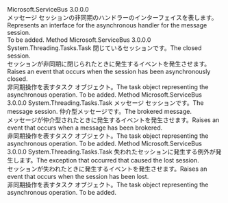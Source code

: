 <Type Name="IMessageSessionAsyncHandler" FullName="Microsoft.ServiceBus.Messaging.IMessageSessionAsyncHandler">
  <TypeSignature Language="C#" Value="public interface IMessageSessionAsyncHandler" />
  <TypeSignature Language="ILAsm" Value=".class public interface auto ansi abstract IMessageSessionAsyncHandler" />
  <TypeSignature Language="DocId" Value="T:Microsoft.ServiceBus.Messaging.IMessageSessionAsyncHandler" />
  <TypeSignature Language="VB.NET" Value="Public Interface IMessageSessionAsyncHandler" />
  <TypeSignature Language="F#" Value="type IMessageSessionAsyncHandler = interface" />
  <AssemblyInfo>
    <AssemblyName>Microsoft.ServiceBus</AssemblyName>
    <AssemblyVersion>3.0.0.0</AssemblyVersion>
  </AssemblyInfo>
  <Interfaces />
  <Docs>
    <summary><span data-ttu-id="e9e66-101">メッセージ セッションの非同期のハンドラーのインターフェイスを表します。</span><span class="sxs-lookup"><span data-stu-id="e9e66-101">Represents an interface for the asynchronous handler for the message session.</span></span></summary>
    <remarks>To be added.</remarks>
  </Docs>
  <Members>
    <Member MemberName="OnCloseSessionAsync">
      <MemberSignature Language="C#" Value="public System.Threading.Tasks.Task OnCloseSessionAsync (Microsoft.ServiceBus.Messaging.MessageSession session);" />
      <MemberSignature Language="ILAsm" Value=".method public hidebysig newslot virtual instance class System.Threading.Tasks.Task OnCloseSessionAsync(class Microsoft.ServiceBus.Messaging.MessageSession session) cil managed" />
      <MemberSignature Language="DocId" Value="M:Microsoft.ServiceBus.Messaging.IMessageSessionAsyncHandler.OnCloseSessionAsync(Microsoft.ServiceBus.Messaging.MessageSession)" />
      <MemberSignature Language="VB.NET" Value="Public Function OnCloseSessionAsync (session As MessageSession) As Task" />
      <MemberSignature Language="F#" Value="abstract member OnCloseSessionAsync : Microsoft.ServiceBus.Messaging.MessageSession -&gt; System.Threading.Tasks.Task" Usage="iMessageSessionAsyncHandler.OnCloseSessionAsync session" />
      <MemberType>Method</MemberType>
      <AssemblyInfo>
        <AssemblyName>Microsoft.ServiceBus</AssemblyName>
        <AssemblyVersion>3.0.0.0</AssemblyVersion>
      </AssemblyInfo>
      <ReturnValue>
        <ReturnType>System.Threading.Tasks.Task</ReturnType>
      </ReturnValue>
      <Parameters>
        <Parameter Name="session" Type="Microsoft.ServiceBus.Messaging.MessageSession" />
      </Parameters>
      <Docs>
        <param name="session"><span data-ttu-id="e9e66-102">閉じているセッションです。</span><span class="sxs-lookup"><span data-stu-id="e9e66-102">The closed session.</span></span></param>
        <summary><span data-ttu-id="e9e66-103">セッションが非同期に閉じられたときに発生するイベントを発生させます。</span><span class="sxs-lookup"><span data-stu-id="e9e66-103">Raises an event that occurs when the session has been asynchronously closed.</span></span></summary>
        <returns><span data-ttu-id="e9e66-104">非同期操作を表すタスク オブジェクト。</span><span class="sxs-lookup"><span data-stu-id="e9e66-104">The task object representing the asynchronous operation.</span></span></returns>
        <remarks>To be added.</remarks>
      </Docs>
    </Member>
    <Member MemberName="OnMessageAsync">
      <MemberSignature Language="C#" Value="public System.Threading.Tasks.Task OnMessageAsync (Microsoft.ServiceBus.Messaging.MessageSession session, Microsoft.ServiceBus.Messaging.BrokeredMessage message);" />
      <MemberSignature Language="ILAsm" Value=".method public hidebysig newslot virtual instance class System.Threading.Tasks.Task OnMessageAsync(class Microsoft.ServiceBus.Messaging.MessageSession session, class Microsoft.ServiceBus.Messaging.BrokeredMessage message) cil managed" />
      <MemberSignature Language="DocId" Value="M:Microsoft.ServiceBus.Messaging.IMessageSessionAsyncHandler.OnMessageAsync(Microsoft.ServiceBus.Messaging.MessageSession,Microsoft.ServiceBus.Messaging.BrokeredMessage)" />
      <MemberSignature Language="VB.NET" Value="Public Function OnMessageAsync (session As MessageSession, message As BrokeredMessage) As Task" />
      <MemberSignature Language="F#" Value="abstract member OnMessageAsync : Microsoft.ServiceBus.Messaging.MessageSession * Microsoft.ServiceBus.Messaging.BrokeredMessage -&gt; System.Threading.Tasks.Task" Usage="iMessageSessionAsyncHandler.OnMessageAsync (session, message)" />
      <MemberType>Method</MemberType>
      <AssemblyInfo>
        <AssemblyName>Microsoft.ServiceBus</AssemblyName>
        <AssemblyVersion>3.0.0.0</AssemblyVersion>
      </AssemblyInfo>
      <ReturnValue>
        <ReturnType>System.Threading.Tasks.Task</ReturnType>
      </ReturnValue>
      <Parameters>
        <Parameter Name="session" Type="Microsoft.ServiceBus.Messaging.MessageSession" />
        <Parameter Name="message" Type="Microsoft.ServiceBus.Messaging.BrokeredMessage" />
      </Parameters>
      <Docs>
        <param name="session"><span data-ttu-id="e9e66-105">メッセージ セッションです。</span><span class="sxs-lookup"><span data-stu-id="e9e66-105">The message session.</span></span></param>
        <param name="message"><span data-ttu-id="e9e66-106">仲介型メッセージです。</span><span class="sxs-lookup"><span data-stu-id="e9e66-106">The brokered message.</span></span></param>
        <summary><span data-ttu-id="e9e66-107">メッセージが仲介型されたときに発生するイベントを発生させます。</span><span class="sxs-lookup"><span data-stu-id="e9e66-107">Raises an event that occurs when a message has been brokered.</span></span></summary>
        <returns><span data-ttu-id="e9e66-108">非同期操作を表すタスク オブジェクト。</span><span class="sxs-lookup"><span data-stu-id="e9e66-108">The task object representing the asynchronous operation.</span></span></returns>
        <remarks>To be added.</remarks>
      </Docs>
    </Member>
    <Member MemberName="OnSessionLostAsync">
      <MemberSignature Language="C#" Value="public System.Threading.Tasks.Task OnSessionLostAsync (Exception exception);" />
      <MemberSignature Language="ILAsm" Value=".method public hidebysig newslot virtual instance class System.Threading.Tasks.Task OnSessionLostAsync(class System.Exception exception) cil managed" />
      <MemberSignature Language="DocId" Value="M:Microsoft.ServiceBus.Messaging.IMessageSessionAsyncHandler.OnSessionLostAsync(System.Exception)" />
      <MemberSignature Language="F#" Value="abstract member OnSessionLostAsync : Exception -&gt; System.Threading.Tasks.Task" Usage="iMessageSessionAsyncHandler.OnSessionLostAsync exception" />
      <MemberType>Method</MemberType>
      <AssemblyInfo>
        <AssemblyName>Microsoft.ServiceBus</AssemblyName>
        <AssemblyVersion>3.0.0.0</AssemblyVersion>
      </AssemblyInfo>
      <ReturnValue>
        <ReturnType>System.Threading.Tasks.Task</ReturnType>
      </ReturnValue>
      <Parameters>
        <Parameter Name="exception" Type="System.Exception" />
      </Parameters>
      <Docs>
        <param name="exception"><span data-ttu-id="e9e66-109">失われたセッションに発生する例外が発生します。</span><span class="sxs-lookup"><span data-stu-id="e9e66-109">The exception that occurred that caused the lost session.</span></span></param>
        <summary><span data-ttu-id="e9e66-110">セッションが失われたときに発生するイベントを発生させます。</span><span class="sxs-lookup"><span data-stu-id="e9e66-110">Raises an event that occurs when the session has been lost.</span></span></summary>
        <returns><span data-ttu-id="e9e66-111">非同期操作を表すタスク オブジェクト。</span><span class="sxs-lookup"><span data-stu-id="e9e66-111">The task object representing the asynchronous operation.</span></span></returns>
        <remarks>To be added.</remarks>
      </Docs>
    </Member>
  </Members>
</Type>